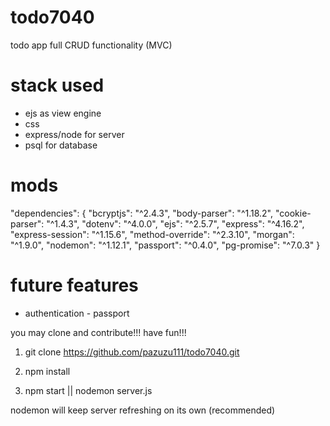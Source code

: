 # todo7040

todo app full CRUD functionality (MVC)

# stack used

- ejs as view engine
- css
- express/node for server
- psql for database


 # mods
 "dependencies": 
 {
    "bcryptjs": "^2.4.3",
    "body-parser": "^1.18.2",
    "cookie-parser": "^1.4.3",
    "dotenv": "^4.0.0",
    "ejs": "^2.5.7",
    "express": "^4.16.2",
    "express-session": "^1.15.6",
    "method-override": "^2.3.10",
    "morgan": "^1.9.0",
    "nodemon": "^1.12.1",
    "passport": "^0.4.0",
    "pg-promise": "^7.0.3"
  }
  
  # future features 
  
  * authentication - passport
  
  you may clone and contribute!!! have fun!!!
  
  1) git clone https://github.com/pazuzu111/todo7040.git
  
  2) npm install
  
  3) npm start || nodemon server.js
  
  nodemon will keep server refreshing on its own (recommended)
